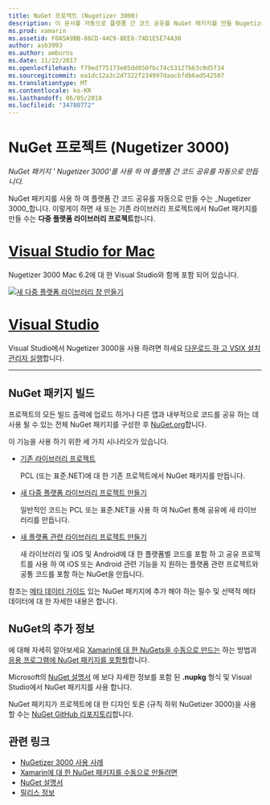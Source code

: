 ```yaml
---
title: NuGet 프로젝트 (Nugetizer 3000)
description: 이 문서를 자동으로 플랫폼 간 코드 공유를 NuGet 패키지를 만들 Nugetizer 3000 도구를 사용 하는 방법을 설명 합니다.
ms.prod: xamarin
ms.assetid: F0A5A9BB-86CD-44C9-8EE8-74D1E5E74A30
author: asb3993
ms.author: amburns
ms.date: 11/22/2017
ms.openlocfilehash: f79ed775173e05dd850fbc74c53127b63c0d5f34
ms.sourcegitcommit: ea1dc12a3c2d7322f234997daacbfdb6ad542507
ms.translationtype: MT
ms.contentlocale: ko-KR
ms.lasthandoff: 06/05/2018
ms.locfileid: "34780772"
---
```

# <a name="nuget-projects-nugetizer-3000"></a>NuGet 프로젝트 (Nugetizer 3000)

_NuGet 패키지 ' Nugetizer 3000'를 사용 하 여 플랫폼 간 코드 공유를 자동으로 만듭니다._

NuGet 패키지를 사용 하 여 플랫폼 간 코드 공유를 자동으로 만들 수는 _Nugetizer 3000_합니다. 이렇게이 하면 새 또는 기존 라이브러리 프로젝트에서 NuGet 패키지를 만들 수는 **다중 플랫폼 라이브러리 프로젝트**합니다.

# <a name="visual-studio-for-mactabvsmac"></a>[Visual Studio for Mac](#tab/vsmac)

Nugetizer 3000 Mac 6.2에 대 한 Visual Studio와 함께 포함 되어 있습니다.

[![](images/mulitplatform-library-sml.png "새 다중 플랫폼 라이브러리 창 만들기")](images/mulitplatform-library.png#lightbox)

# <a name="visual-studiotabvswin"></a>[Visual Studio](#tab/vswin)

Visual Studio에서 Nugetizer 3000을 사용 하려면 하세요 [다운로드 하 고 VSIX 설치 관리자 실행](http://bit.ly/nugetizer-2017)합니다.

-----

## <a name="building-nuget-packages"></a>NuGet 패키지 빌드

프로젝트의 모든 빌드 출력에 업로드 하거나 다른 앱과 내부적으로 코드를 공유 하는 데 사용 될 수 있는 전체 NuGet 패키지를 구성한 후 [NuGet.org](https://www.nuget.org)합니다.

이 기능을 사용 하기 위한 세 가지 시나리오가 있습니다.

- [기존 라이브러리 프로젝트](existing-library.md)

  PCL (또는 표준.NET)에 대 한 기존 프로젝트에서 NuGet 패키지를 만듭니다.

- [새 다중 플랫폼 라이브러리 프로젝트 만들기](single-codebase.md)

  일반적인 코드는 PCL 또는 표준.NET을 사용 하 여 NuGet 통해 공유에 새 라이브러리를 만듭니다.

- [새 플랫폼 관련 라이브러리 프로젝트 만들기](platform-specific.md)

  새 라이브러리 및 iOS 및 Android에 대 한 플랫폼별 코드를 포함 하 고 공유 프로젝트를 사용 하 여 iOS 또는 Android 관련 기능을 지 원하는 플랫폼 관련 프로젝트와 공통 코드를 포함 하는 NuGet을 만듭니다.

참조는 [메타 데이터 가이드](metadata.md) 있는 NuGet 패키지에 추가 해야 하는 필수 및 선택적 메타 데이터에 대 한 자세한 내용은 합니다.


## <a name="further-nuget-information"></a>NuGet의 추가 정보

에 대해 자세히 알아보세요 [Xamarin에 대 한 NuGets을 수동으로 만드는](~/cross-platform/app-fundamentals/nuget-manual.md) 하는 방법과 [응용 프로그램에 NuGet 패키지를 포함할](https://docs.microsoft.com/visualstudio/mac/nuget-walkthrough)합니다.

Microsoft의 [NuGet 설명서](https://docs.microsoft.com/nuget/) 에 보다 자세한 정보를 포함 된 **.nupkg** 형식 및 Visual Studio에서 NuGet 패키지를 사용 합니다.

NuGet 패키지가 프로젝트에 대 한 디자인 토론 (규칙 하위 NuGetizer 3000)을 사용할 수는 [NuGet GitHub 리포지토리](https://github.com/NuGet/Home/wiki/NuGetizer-3000)합니다.


## <a name="related-links"></a>관련 링크

- [NuGetizer 3000 사용 사례](https://github.com/NuGet/Home/wiki/NuGetizer-Core-Scenarios)
- [Xamarin에 대 한 NuGet 패키지를 수동으로 만들려면](~/cross-platform/app-fundamentals/nuget-manual.md)
- [NuGet 설명서](https://docs.microsoft.com/nuget/)
- [릴리스 정보](https://developer.xamarin.com/releases/studio/xamarin.studio_6.2/xamarin.studio_6.2/#NuGetizer_3000)
